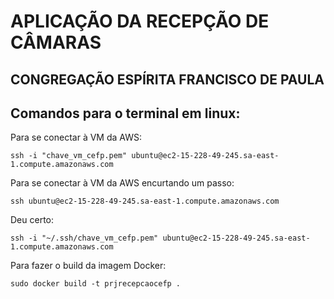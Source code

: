 # APLICAÇÃO DA RECEPÇÃO DE CÂMARAS 
## CONGREGAÇÃO ESPÍRITA FRANCISCO DE PAULA

## Comandos para o terminal em linux:

Para se conectar à VM da AWS:
```
ssh -i "chave_vm_cefp.pem" ubuntu@ec2-15-228-49-245.sa-east-1.compute.amazonaws.com
```

Para  se conectar à VM da AWS encurtando um passo: 
```
ssh ubuntu@ec2-15-228-49-245.sa-east-1.compute.amazonaws.com
```
Deu certo:
```
ssh -i "~/.ssh/chave_vm_cefp.pem" ubuntu@ec2-15-228-49-245.sa-east-1.compute.amazonaws.com
```

Para fazer o build da imagem Docker:
```
sudo docker build -t prjrecepcaocefp .
```